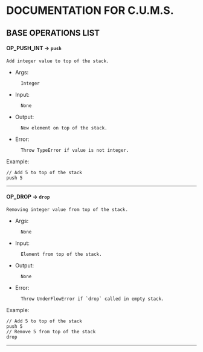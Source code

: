 # DOCUMENTATION FOR C.U.M.S.


## BASE OPERATIONS LIST

#### OP_PUSH_INT -> `push`

	Add integer value to top of the stack.
- Args:
	
		Integer
- Input: 
	
		None
- Output: 
		
		New element on top of the stack.
- Error:

		Throw TypeError if value is not integer.
Example:
	
	// Add 5 to top of the stack
	push 5 


---
#### OP_DROP -> `drop`

	Removing integer value from top of the stack.
		
- Args:
	
		None
- Input: 
	
		Element from top of the stack.
- Output: 
	
		None

- Error:

		Throw UnderFlowError if `drop` called in empty stack.
Example:
	
	// Add 5 to top of the stack
	push 5 	
	// Remove 5 from top of the stack
	drop 	
---


	  
